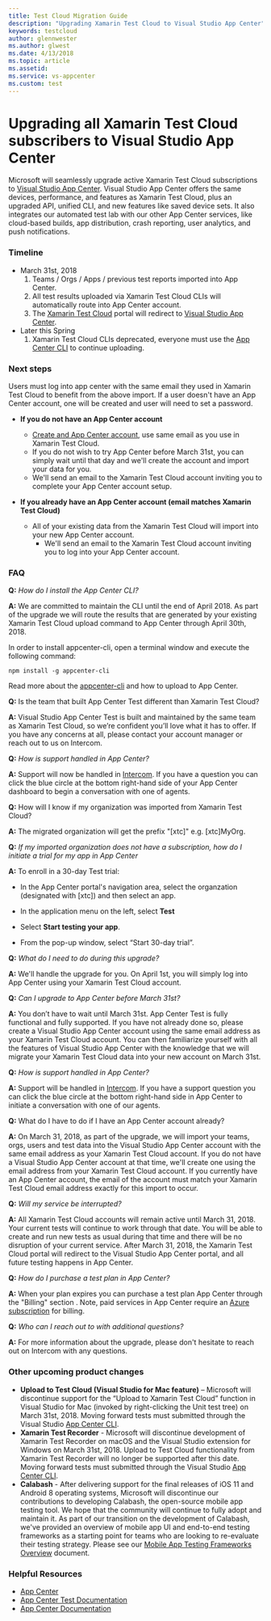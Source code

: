 ```yaml
---
title: Test Cloud Migration Guide
description: "Upgrading Xamarin Test Cloud to Visual Studio App Center"
keywords: testcloud
author: glennwester
ms.author: glwest
ms.date: 4/13/2018
ms.topic: article
ms.assetid: 
ms.service: vs-appcenter
ms.custom: test
---
```

# Upgrading all Xamarin Test Cloud subscribers to Visual Studio App Center<br/>
Microsoft will seamlessly upgrade active Xamarin Test Cloud subscriptions to [Visual Studio App Center](http://appcenter.ms). Visual Studio App Center offers the same devices, performance, and features as Xamarin Test Cloud, plus an upgraded API, unified CLI, and new features like saved device sets. It also integrates our automated test lab with our other App Center services, like cloud-based builds, app distribution, crash reporting, user analytics, and push notifications.
### Timeline
* March 31st, 2018 
	1. Teams / Orgs / Apps / previous test reports imported into App Center. 
	2. All test results uploaded via Xamarin Test Cloud CLIs will automatically route into App Center account.
	3. The [Xamarin Test Cloud](http://testcloud.xamarin.com) portal will redirect to [Visual Studio App Center](http://appcenter.ms).
* Later this Spring
	1. Xamarin Test Cloud CLIs deprecated, everyone must use the [App Center CLI](https://github.com/Microsoft/appcenter-cli) to continue uploading.

### Next steps
Users must log into app center with the same email they used in Xamarin Test Cloud to benefit from the above import. If a user doesn't have an App Center account, one will be created and user will need to set a password.

* **If you do not have an App Center account**
	* [Create and App Center account](http://appcenter.ms/), use same email as you use in Xamarin Test Cloud.
	*  If you do not wish to try App Center before March 31st, you can simply wait until that day and we'll create the account and import your data for you.
	*  We'll send an email to the Xamarin Test Cloud account inviting you to complete your App Center account setup.

* **If you already have an App Center account (email matches Xamarin Test Cloud)**
	* All of your existing data from the Xamarin Test Cloud will import into your new App Center account.
    	* We'll send an email to the Xamarin Test Cloud account inviting you to log into your App Center account.
	

### FAQ

**Q:** *How do I install the App Center CLI?*
 
**A:** We are committed to maintain the CLI until the end of April 2018. As part of the upgrade we will route the results that are generated by your existing Xamarin Test Cloud upload command to App Center through April 30th, 2018.

In order to install appcenter-cli, open a terminal window and execute the following command:


```
npm install -g appcenter-cli
```
Read more about the [appcenter-cli](https://github.com/Microsoft/appcenter-cli) and how to upload to App Center.

**Q:** Is the team that built App Center Test different than Xamarin Test Cloud? 

**A:** Visual Studio App Center Test is built and maintained by the same team as Xamarin Test Cloud, so we’re confident you’ll love what it has to offer. If you have any concerns at all, please contact your account manager or reach out to us on Intercom.

**Q:** *How is support handled in App Center?*

**A:** Support will now be handled in [Intercom](https://intercom.help/appcenter). If you have a question you can click the blue circle at the bottom right-hand side of your App Center dashboard to begin a conversation with one of agents.

**Q:** How will I know if my organization was imported from Xamarin Test Cloud?

**A:** The migrated organization will get the prefix "[xtc]" e.g. [xtc]MyOrg.

**Q:** *If my imported organization does not have a subscription, how do I initiate a trial for my app in App Center*

**A:** To enroll in a 30-day Test trial:

- In the App Center portal's navigation area, select the organzation (designated with [xtc]) and then select an app.

- In the application menu on the left, select **Test**

- Select **Start testing your app**.

- From the pop-up window, select “Start 30-day trial”.

**Q:** *What do I need to do during this upgrade?*

**A:** We'll handle the upgrade for you. On April 1st, you will simply log into App Center using your Xamarin Test Cloud account.

**Q:** *Can I upgrade to App Center before March 31st?*

**A:** You don’t have to wait until March 31st. App Center Test is fully functional and fully supported. If you have not already done so, please create a Visual Studio App Center account using the same email address as your Xamarin Test Cloud account. You can then familiarize yourself with all the features of Visual Studio App Center with the knowledge that we will migrate your Xamarin Test Cloud data into your new account on March 31st.

**Q:** *How is support handled in App Center?*

**A:** Support will be handled in [Intercom](https://intercom.help/appcenter). If you have a support question you can click the blue circle at the bottom right-hand side in App Center to initiate a conversation with one of our agents.

**Q:** What do I have to do if I have an App Center account already?

**A:** On March 31, 2018, as part of the upgrade, we will import your teams, orgs, users and test data into the Visual Studio App Center account with the same email address as your Xamarin Test Cloud account. If you do not have a Visual Studio App Center account at that time, we'll create one using the email address from your Xamarin Test Cloud account. If you currently have an App Center account, the email of the account must match your Xamarin Test Cloud email address exactly for this import to occur.

**Q:** *Will my service be interrupted?*

**A:** All Xamarin Test Cloud accounts will remain active until March 31, 2018. Your current tests will continue to work through that date. You will be able to create and run new tests as usual during that time and there will be no disruption of your current service. After March 31, 2018, the Xamarin Test Cloud portal will redirect to the Visual Studio App Center portal, and all future testing happens in App Center.


**Q:** *How do I purchase a test plan in App Center?*

**A:** When your plan expires you can purchase a test plan App Center through the "Billing" section . Note, paid services in App Center require an [Azure subscription](~/general/azure-subscriptions/index.md) for billing.

**Q:** *Who can I reach out to with additional questions?*

**A:** For more information about the upgrade, please don't hesitate to reach out on Intercom with any questions.

### Other upcoming product changes
* **Upload to Test Cloud (Visual Studio for Mac feature)** – Microsoft will discontinue support for the “Upload to Xamarin Test Cloud” function in Visual Studio for Mac (invoked by right-clicking the Unit test tree) on March 31st, 2018. Moving forward tests must submitted through the Visual Studio [App Center CLI](~/test-cloud/preparing-for-upload/index.md).
* **Xamarin Test Recorder** - Microsoft will discontinue development of Xamarin Test Recorder on macOS and the Visual Studio extension for Windows on March 31st, 2018. Upload to Test Cloud functionality from Xamarin Test Recorder will no longer be supported after this date. Moving forward tests must submitted through the Visual Studio [App Center CLI](~/test-cloud/preparing-for-upload/index.md).
* **Calabash** - After delivering support for the final releases of iOS 11 and Android 8 operating systems, Microsoft will discontinue our contributions to developing Calabash, the open-source mobile app testing tool. We hope that the community will continue to fully adopt and maintain it. As part of our transition on the development of Calabash, we've provided an overview of mobile app UI and end-to-end testing frameworks as a starting point for teams who are looking to re-evaluate their testing strategy. Please see our [Mobile App Testing Frameworks Overview](~/migration/test-cloud/frameworks.md) document. 

### Helpful Resources
* [App Center](https://appcenter.ms)
* [App Center Test Documentation](https://docs.microsoft.com/en-us/appcenter/test-cloud/)
* [App Center Documentation](https://docs.microsoft.com/en-us/appcenter)
